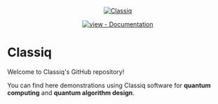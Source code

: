 <p align="center">
  <a href="https://www.classiq.io">
    <img src="https://uploads-ssl.webflow.com/60000db7a5f449af5e4590ac/6122b22eea7a9583a5c0d560_classiq_RGB_Green_with_margin.png" alt="Classiq">
  </a>
</p>

<div align="center">

[![view - Documentation](https://img.shields.io/badge/view-Documentation-d7f75b?style=for-the-badge)](https://docs.classiq.io/)

</div>

# Classiq

Welcome to Classiq's GitHub repository!

You can find here demonstrations using Classiq software for **quantum computing** and
**quantum algorithm design**.
